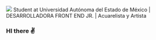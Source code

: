 <img src="Floral  Tarjeta de Presentación.png">
Student at Universidad Autónoma del Estado de México | DESARROLLADORA FRONT END JR. | Acuarelista y Artista 

### HI there ✌️
